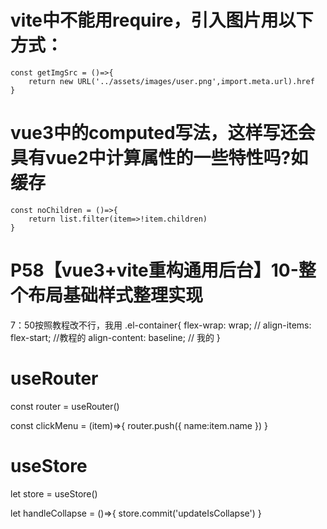 # vite中不能用require，引入图片用以下方式：
    const getImgSrc = ()=>{
        return new URL('../assets/images/user.png',import.meta.url).href
    }

# vue3中的computed写法，这样写还会具有vue2中计算属性的一些特性吗?如缓存
    const noChildren = ()=>{
        return list.filter(item=>!item.children)
    }
    
# P58【vue3+vite重构通用后台】10-整个布局基础样式整理实现
7：50按照教程改不行，我用
.el-container{
    flex-wrap: wrap;
    // align-items: flex-start;  //教程的
    align-content: baseline; // 我的
}

# useRouter
const router = useRouter()

const clickMenu = (item)=>{
    router.push({
        name:item.name
    })
}
# useStore 
let store = useStore()

let handleCollapse = ()=>{
    store.commit('updateIsCollapse')
}


        

